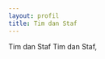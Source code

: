 ```yaml
---
layout: profil
title: Tim dan Staf
---
```

<h1 class="title" style="display: none;">Tim dan Staf</h1>
<p>Tim dan Staf <span class="droid_italic">Tim dan Staf</span>,<!--  AFTER GRADUATED FROM PETRA CHRISTIAN UNIVERSITY FOR BACHELOR OF AECHITECTURE, I STARTED OUT AS AN EXPORT MARKETING &amp; PROJECT FOR A FURNITURE MANUFACTURE COMPANY IN SURABAYA, INVOLVE IN SOME RETAILS, RESIDENTIAL, &amp; HOTEL PROJECTS.</p>
<p>ONCE, WE HAVE CHANCE TO DESIGN FOR “AMERICAN HERITAGE FURNITURE”. OCCATIONAL TABLES FOR LAS VEGAS FURNITURE FAIR.</p>
<p>IN 2001, I STARTED INTERIORS CONTRACTOR &amp; CUSTOM FURNITURE FIRM FOR 5 YEARS, UNTIL I MET MY TRUE CALLING AS A DESIGNER IN 2006.</p>
<p>IN 2006, I STARTED MY FIRST RESIDENTIAL PROJECT AS AN INTERIOR DESIGNER &amp; I BELIEVE THAT A GOOD DESIGN COMES THROUGH A DEEP CONTEMPLATION &amp; LONG PROCESS OF EXPLORATIONS.</p>
<p>In 2008, WE ESTABLISHED BK INTERIOR DESIGN &amp; ARCHITECTURAL PLANNING A STUDIO DESIGN FIRM.</p>
<p>WE RESPONSIBLE TO CREATE <strong class="droid_italic">VARIOUS, CALMING, EXCITING DESIGNS</strong> TO MEET FUNCTION &amp; REQUIREMENT.</p>
<p>OUR APPROACH IS COMING FROM MULTIPLE PERSPECTIVES FROM CLIENT.</p>
<p>WE HAVE BEEN INVOLVED FOR VARIOUS PROJECT FROM PRIVATE RESIDENTIAL, HOSPITALITY, RETAILS, COMMERCIALS AND RELIGIOUS.</p>
<p><strong class="droid_italic">PROPER BALANCE</strong> AMONG THE CLASSIC ORIENTAL ELEMENT, MODERN ARTWORK &amp; TECHNOLOGY TO ACHIEVE MAXIMUM POTENTIAL OF EACH PROJECT. ARE CAREFULLY COMBINE TO ACHIEVE <strong class="droid_italic">A UNIQUE</strong>, ALL ELEMENTS</p>
<p>FINALLY, WE ONLY NOW APPRECIATE OUR OWN CULTURE. IT IS AN HONOUR &amp; PRIVILEGE TO BE ABLE TO DELIVER SOMETHING BACK TO MAKE A BETTER WORLD IN HUMBLE WAY.</p> -->